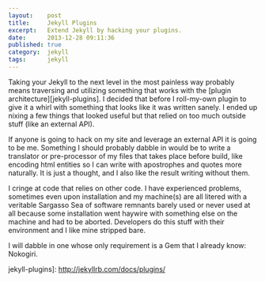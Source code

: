 ```yaml
---
layout:    post
title:     Jekyll Plugins
excerpt:   Extend Jekyll by hacking your plugins.
date:      2013-12-28 09:11:36
published: true
category:  jekyll
tags:      jekyll
---
```


Taking your Jekyll to the next level in the most painless way probably means traversing and utilizing something that works with the [plugin architecture][jekyll-plugins]. I decided that before I roll-my-own plugin to give it a whirl with something that looks like it was written sanely. I ended up nixing a few things that looked useful but that relied on too much outside stuff (like an external API).

If anyone is going to hack on my site and leverage an external API it is going to be me. Something I should probably dabble in would be to write a translator or pre-processor of my files that takes place before build, like encoding html entities so I can write with apostrophes and quotes more naturally. It is just a thought, and I also like the result writing without them.

I cringe at code that relies on other code. I have experienced problems, sometimes even upon installation and my machine(s) are all litered with a veritable Sargasso Sea of software remnants barely used or never used at all because some installation went haywire with something else on the machine and had to be aborted. Developers do this stuff with their environment and I like mine stripped bare.

I will dabble in one whose only requirement is a Gem that I already know: Nokogiri.

jekyll-plugins]: http://jekyllrb.com/docs/plugins/
